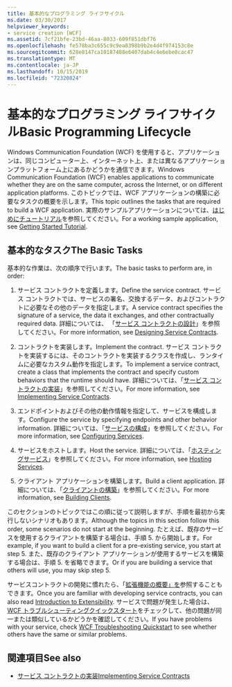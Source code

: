 ```yaml
---
title: 基本的なプログラミング ライフサイクル
ms.date: 03/30/2017
helpviewer_keywords:
- service creation [WCF]
ms.assetid: 7cf21bfe-23bd-46aa-8033-609f851dbf76
ms.openlocfilehash: fe578ba3c655c9c9ea8398b9b2e4d4f974153c8e
ms.sourcegitcommit: 628e8147ca10187488e6407dab4c4e6ebe0cac47
ms.translationtype: MT
ms.contentlocale: ja-JP
ms.lasthandoff: 10/15/2019
ms.locfileid: "72320824"
---
```

# <a name="basic-programming-lifecycle"></a><span data-ttu-id="4cb52-102">基本的なプログラミング ライフサイクル</span><span class="sxs-lookup"><span data-stu-id="4cb52-102">Basic Programming Lifecycle</span></span>
<span data-ttu-id="4cb52-103">Windows Communication Foundation (WCF) を使用すると、アプリケーションは、同じコンピューター上、インターネット上、または異なるアプリケーションプラットフォーム上にあるかどうかを通信できます。</span><span class="sxs-lookup"><span data-stu-id="4cb52-103">Windows Communication Foundation (WCF) enables applications to communicate whether they are on the same computer, across the Internet, or on different application platforms.</span></span> <span data-ttu-id="4cb52-104">このトピックでは、WCF アプリケーションの構築に必要なタスクの概要を示します。</span><span class="sxs-lookup"><span data-stu-id="4cb52-104">This topic outlines the tasks that are required to build a WCF application.</span></span> <span data-ttu-id="4cb52-105">実際のサンプルアプリケーションについては、[はじめにチュートリアル](getting-started-tutorial.md)を参照してください。</span><span class="sxs-lookup"><span data-stu-id="4cb52-105">For a working sample application, see [Getting Started Tutorial](getting-started-tutorial.md).</span></span>  
  
## <a name="the-basic-tasks"></a><span data-ttu-id="4cb52-106">基本的なタスク</span><span class="sxs-lookup"><span data-stu-id="4cb52-106">The Basic Tasks</span></span>  
 <span data-ttu-id="4cb52-107">基本的な作業は、次の順序で行います。</span><span class="sxs-lookup"><span data-stu-id="4cb52-107">The basic tasks to perform are, in order:</span></span>  
  
1. <span data-ttu-id="4cb52-108">サービス コントラクトを定義します。</span><span class="sxs-lookup"><span data-stu-id="4cb52-108">Define the service contract.</span></span> <span data-ttu-id="4cb52-109">サービス コントラクトでは、サービスの署名、交換するデータ、およびコントラクトに必要なその他のデータを指定します。</span><span class="sxs-lookup"><span data-stu-id="4cb52-109">A service contract specifies the signature of a service, the data it exchanges, and other contractually required data.</span></span> <span data-ttu-id="4cb52-110">詳細については、 「[サービス コントラクトの設計](designing-service-contracts.md)」を参照してください。</span><span class="sxs-lookup"><span data-stu-id="4cb52-110">For more information, see [Designing Service Contracts](designing-service-contracts.md).</span></span>  
  
2. <span data-ttu-id="4cb52-111">コントラクトを実装します。</span><span class="sxs-lookup"><span data-stu-id="4cb52-111">Implement the contract.</span></span> <span data-ttu-id="4cb52-112">サービス コントラクトを実装するには、そのコントラクトを実装するクラスを作成し、ランタイムに必要なカスタム動作を指定します。</span><span class="sxs-lookup"><span data-stu-id="4cb52-112">To implement a service contract, create a class that implements the contract and specify custom behaviors that the runtime should have.</span></span> <span data-ttu-id="4cb52-113">詳細については、「[サービス コントラクトの実装](implementing-service-contracts.md)」を参照してください。</span><span class="sxs-lookup"><span data-stu-id="4cb52-113">For more information, see [Implementing Service Contracts](implementing-service-contracts.md).</span></span>  
  
3. <span data-ttu-id="4cb52-114">エンドポイントおよびその他の動作情報を指定して、サービスを構成します。</span><span class="sxs-lookup"><span data-stu-id="4cb52-114">Configure the service by specifying endpoints and other behavior information.</span></span> <span data-ttu-id="4cb52-115">詳細については、「[サービスの構成](configuring-services.md)」を参照してください。</span><span class="sxs-lookup"><span data-stu-id="4cb52-115">For more information, see [Configuring Services](configuring-services.md).</span></span>  
  
4. <span data-ttu-id="4cb52-116">サービスをホストします。</span><span class="sxs-lookup"><span data-stu-id="4cb52-116">Host the service.</span></span> <span data-ttu-id="4cb52-117">詳細については、「[ホスティングサービス](hosting-services.md)」を参照してください。</span><span class="sxs-lookup"><span data-stu-id="4cb52-117">For more information, see [Hosting Services](hosting-services.md).</span></span>  
  
5. <span data-ttu-id="4cb52-118">クライアント アプリケーションを構築します。</span><span class="sxs-lookup"><span data-stu-id="4cb52-118">Build a client application.</span></span> <span data-ttu-id="4cb52-119">詳細については、「[クライアントの構築](building-clients.md)」を参照してください。</span><span class="sxs-lookup"><span data-stu-id="4cb52-119">For more information, see [Building Clients](building-clients.md).</span></span>  
  
 <span data-ttu-id="4cb52-120">このセクションのトピックではこの順に従って説明しますが、手順を最初から実行しないシナリオもあります。</span><span class="sxs-lookup"><span data-stu-id="4cb52-120">Although the topics in this section follow this order, some scenarios do not start at the beginning.</span></span> <span data-ttu-id="4cb52-121">たとえば、既存のサービスを使用するクライアントを構築する場合は、手順 5. から開始します。</span><span class="sxs-lookup"><span data-stu-id="4cb52-121">For example, if you want to build a client for a pre-existing service, you start at step 5.</span></span> <span data-ttu-id="4cb52-122">また、既存のクライアント アプリケーションが使用するサービスを構築する場合は、手順 5. を省略できます。</span><span class="sxs-lookup"><span data-stu-id="4cb52-122">Or if you are building a service that others will use, you may skip step 5.</span></span>  
  
 <span data-ttu-id="4cb52-123">サービスコントラクトの開発に慣れたら、「[拡張機能の概要」を](introduction-to-extensibility.md)参照することもできます。</span><span class="sxs-lookup"><span data-stu-id="4cb52-123">Once you are familiar with developing service contracts, you can also read [Introduction to Extensibility](introduction-to-extensibility.md).</span></span> <span data-ttu-id="4cb52-124">サービスで問題が発生した場合は、 [WCF トラブルシューティングクイックスタート](wcf-troubleshooting-quickstart.md)をチェックして、他の問題が同一または類似しているかどうかを確認してください。</span><span class="sxs-lookup"><span data-stu-id="4cb52-124">If you have problems with your service, check [WCF Troubleshooting Quickstart](wcf-troubleshooting-quickstart.md) to see whether others have the same or similar problems.</span></span>  
  
## <a name="see-also"></a><span data-ttu-id="4cb52-125">関連項目</span><span class="sxs-lookup"><span data-stu-id="4cb52-125">See also</span></span>

- [<span data-ttu-id="4cb52-126">サービス コントラクトの実装</span><span class="sxs-lookup"><span data-stu-id="4cb52-126">Implementing Service Contracts</span></span>](implementing-service-contracts.md)
